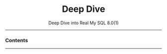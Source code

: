 <div align="center">

# Deep Dive  
Deep Dive into Real My SQL 8.0(1)

--- 
</div>

### Contents

---